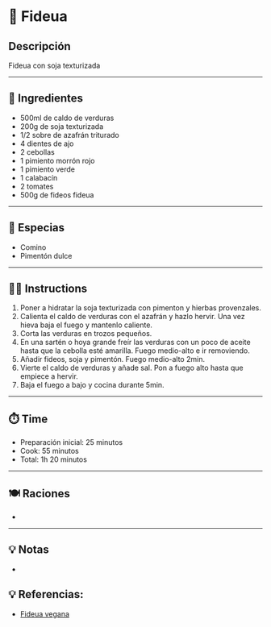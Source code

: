 # 🍲 Fideua

## Descripción

Fideua con soja texturizada

---

## 📝 Ingredientes

- 500ml de caldo de verduras
- 200g de soja texturizada
- 1/2 sobre de azafrán triturado
- 4 dientes de ajo
- 2 cebollas
- 1 pimiento morrón rojo
- 1 pimiento verde
- 1 calabacín
- 2 tomates
- 500g de fideos fideua

---

## 🌿 Especias

- Comino
- Pimentón dulce

---

## 👩‍🍳 Instructions

1. Poner a hidratar la soja texturizada con pimenton y hierbas provenzales.
2. Calienta el caldo de verduras con el azafrán y hazlo hervir. Una vez hieva baja el fuego y mantenlo caliente.
2. Corta las verduras en trozos pequeños.
3. En una sartén o hoya grande freír las verduras con un poco de aceite hasta que la cebolla esté amarilla. Fuego medio-alto e ir removiendo.
4. Añadir fideos, soja y pimentón. Fuego medio-alto 2min.
5. Vierte el caldo de verduras y añade sal. Pon a fuego alto hasta que empiece a hervir.
6. Baja el fuego a bajo y cocina durante 5min.

---

## ⏱️ Time

- Preparación inicial: 25 minutos
- Cook: 55 minutos
- Total: 1h 20 minutos  

---

## 🍽️ Raciones

- 

---

## 💡 Notas

- 

## 💡 Referencias:
- [Fideua vegana](https://danzadefogones.com/fideua-de-verduras/)